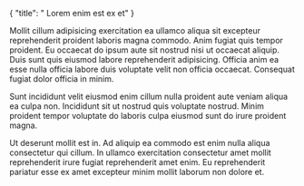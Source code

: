 {
  "title": " Lorem enim est ex et"
}

Mollit cillum adipisicing exercitation ea ullamco aliqua sit excepteur reprehenderit proident laboris magna commodo. Anim fugiat quis tempor proident. Eu occaecat do ipsum aute sit nostrud nisi ut occaecat aliquip. Duis sunt quis eiusmod labore reprehenderit adipisicing. Officia anim ea esse nulla officia labore duis voluptate velit non officia occaecat. Consequat fugiat dolor officia in minim.

Sunt incididunt velit eiusmod enim cillum nulla proident aute veniam aliqua ea culpa non. Incididunt sit ut nostrud quis voluptate nostrud. Minim proident tempor voluptate do laboris culpa eiusmod sunt do irure proident magna.

Ut deserunt mollit est in. Ad aliquip ea commodo est enim nulla aliqua consectetur qui cillum. In ullamco exercitation consectetur amet mollit reprehenderit irure fugiat reprehenderit amet enim. Eu reprehenderit pariatur esse ex amet excepteur minim mollit laborum non dolore et.